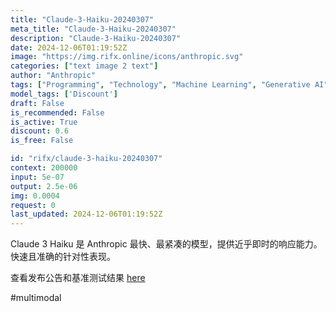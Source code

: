 ```yaml
---
title: "Claude-3-Haiku-20240307"
meta_title: "Claude-3-Haiku-20240307"
description: "Claude-3-Haiku-20240307"
date: 2024-12-06T01:19:52Z
image: "https://img.rifx.online/icons/anthropic.svg"
categories: ["text image 2 text"]
author: "Anthropic"
tags: ["Programming", "Technology", "Machine Learning", "Generative AI", "Chatbots", "Discount"]
model_tags: ['Discount']
draft: False
is_recommended: False
is_active: True
discount: 0.6
is_free: False

id: "rifx/claude-3-haiku-20240307"
context: 200000
input: 5e-07
output: 2.5e-06
img: 0.0004
request: 0
last_updated: 2024-12-06T01:19:52Z
---
```


Claude 3 Haiku 是 Anthropic 最快、最紧凑的模型，提供近乎即时的响应能力。快速且准确的针对性表现。

查看发布公告和基准测试结果 [here](https://www.anthropic.com/news/claude-3-haiku)

#multimodal

